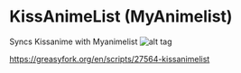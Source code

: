 # KissAnimeList (MyAnimelist)
Syncs Kissanime with Myanimelist
![alt tag](https://raw.githubusercontent.com/Franciscoseipel/Mal-for-Kissanime-Greasymonkey-/master/Screenshots/overview.png)

https://greasyfork.org/en/scripts/27564-kissanimelist
